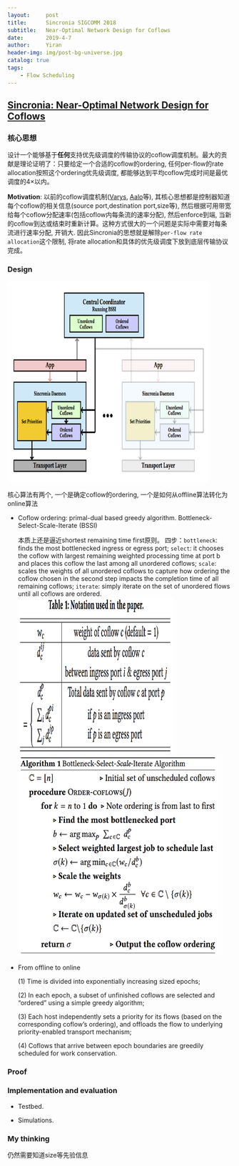 ```yaml
---
layout:     post
title:      Sincronia SIGCOMM 2018
subtitle:   Near-Optimal Network Design for Coflows
date:       2019-4-7
author:     Yiran
header-img: img/post-bg-universe.jpg
catalog: true
tags:
    - Flow Scheduling
---
```


## [Sincronia: Near-Optimal Network Design for Coflows](http://www.cs.cornell.edu/~ragarwal/pubs/sincronia.pdf)
### 核心思想 

设计一个能够基于**任何**支持优先级调度的传输协议的coflow调度机制。最大的贡献是理论证明了：只要给定一个合适的coflow的ordering, 任何per-flow的rate allocation按照这个ordering优先级调度, 都能够达到平均coflow完成时间是最优调度的4$\times$以内。

**Motivation**: 以前的coflow调度机制([Varys](http://web.eecs.umich.edu/~mosharaf/Readings/Varys.pdf), [Aalo](http://www.mosharaf.com/wp-content/uploads/aalo-talk-sigcomm15-08192015-v2.pdf)等), 其核心思想都是控制器知道每个coflow的相关信息(source port,destination port,size等), 然后根据可用带宽给每个coflow分配速率(包括coflow内每条流的速率分配), 然后enforce到端, 当新的coflow到达或结束时重新计算。这种方式很大的一个问题是实际中需要对每条流进行速率分配, 开销大. 因此Sincronia的思想就是解除```per-flow rate allocation```这个限制, 将rate allocation和具体的优先级调度下放到底层传输协议完成。

### Design
   
   <img width="450" height="450" src="/img/post-sincronia-1.png"/>

   核心算法有两个, 一个是确定coflow的ordering, 一个是如何从offline算法转化为online算法

- Coflow ordering: primal-dual based greedy algorithm. Bottleneck-Select-Scale-Iterate (BSSI)
   
   本质上还是逼近shortest remaining time first原则。 四步：```bottleneck```: finds the most bottlenecked ingress or egress port;  ```select```: it chooses the coflow with largest remaining weighted processing time at port b and places this coflow the last among all unordered coflows; ```scale```: scales the weights of all unordered coflows to capture how ordering the coflow chosen in the second step impacts the completion time of all remaining coflows; ```iterate```: simply iterate on the set of unordered flows until all coflows are ordered.
   <img width="350" height="350" src="/img/post-sincronia-2.png"/>
   <img width="450" height="450" src="/img/post-sincronia-3.png"/>


- From offline to online
 
  (1) Time is divided into exponentially increasing sized epochs;

  (2) In each epoch, a subset of unfinished coflows are selected and “ordered” using a simple greedy algorithm;

  (3) Each host independently sets a priority for its flows (based on the corresponding coflow’s ordering), and offloads the flow to underlying priority-enabled transport mechanism;

  (4) Coflows that arrive between epoch boundaries are greedily scheduled for work conservation.


### Proof
  

### Implementation and evaluation
 
- Testbed.

- Simulations. 

### My thinking

仍然需要知道size等先验信息